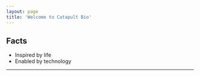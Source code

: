 ```yaml
---
layout: page
title: 'Welcome to Catapult Bio'
---
```


## Facts

* Inspired by life
* Enabled by technology

-----

